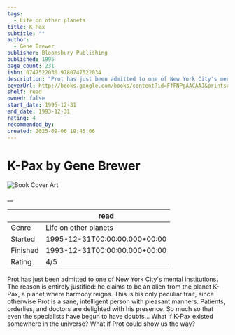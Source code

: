 ```yaml
---
tags:
  - Life on other planets
title: K-Pax
subtitle: ""
author:
  - Gene Brewer
publisher: Bloomsbury Publishing
published: 1995
page_count: 231
isbn: 0747522030 9780747522034
description: "Prot has just been admitted to one of New York City's mental institutions. The reason is entirely justified: he claims to be an alien from the planet K-Pax, a planet where harmony reigns. This is his only peculiar trait, since otherwise Prot is a sane, intelligent person with pleasant manners. Patients, orderlies, and doctors are delighted with his presence. So much so that even the specialists have begun to have doubts... What if K-Pax existed somewhere in the universe? What if Prot could show us the way?"
coverUrl: http://books.google.com/books/content?id=FfFNPgAACAAJ&printsec=frontcover&img=1&zoom=1&source=gbs_api
shelf: read
owned: false
start_date: 1995-12-31
end_date: 1993-12-31
rating: 4
recommended_by:
created: 2025-09-06 19:45:06
---
```


# K-Pax by Gene Brewer

![Book Cover Art](http://books.google.com/books/content?id=FfFNPgAACAAJ&printsec=frontcover&img=1&zoom=1&source=gbs_api)

__

| &nbsp; | read | 
| --- | --- |
| Genre | Life on other planets |
| Started | 1995-12-31T00:00:00.000+00:00 |
| Finished | 1993-12-31T00:00:00.000+00:00 |
| Rating | 4/5 |

Prot has just been admitted to one of New York City's mental institutions. The reason is entirely justified: he claims to be an alien from the planet K-Pax, a planet where harmony reigns. This is his only peculiar trait, since otherwise Prot is a sane, intelligent person with pleasant manners. Patients, orderlies, and doctors are delighted with his presence. So much so that even the specialists have begun to have doubts... What if K-Pax existed somewhere in the universe? What if Prot could show us the way?